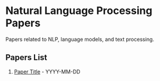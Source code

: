 # Natural Language Processing Papers

Papers related to NLP, language models, and text processing.

## Papers List
1. [Paper Title](link-to-summary) - YYYY-MM-DD 